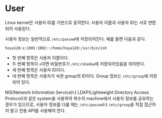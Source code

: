 # User

Linux kernel은 사용자 ID를 기반으로 동작한다. 사용자 이름과 사용자 ID는 서로 변환되어 사용된다.

사용자 정보는 일반적으로 `/etc/passwd`에 저장되어진다. 예를 들면 다음과 같다.

```
hoya128:x:1001:1002::/home/hoya128:/usr/bin/zsh
```

* 첫 번째 항목은 사용자 이름이다.
* 두 번째 항목이 `x`이면 비밀번호가 `/etc/shadow`에 저장되어있음을 의미한다.
* 세 번째 항목은 사용자 ID이다.
* 네 번째 항목은 사용자가 속한 group의 ID이다. Group 정보는 `/etc/group`에 저장되어 있다.

NIS(Network Information Service)나 LDAP(Lightweight Directory Access Protocol)과 같은 system을 사용하여 복수의 machine에서 사용자 정보를 공유하는 경우가 있으므로, 사용자 정보를 다룰 때는 `/etc/passwd`나 `/etc/group`을 직접 접근하지 말고 전용 API를 사용해야 한다.
